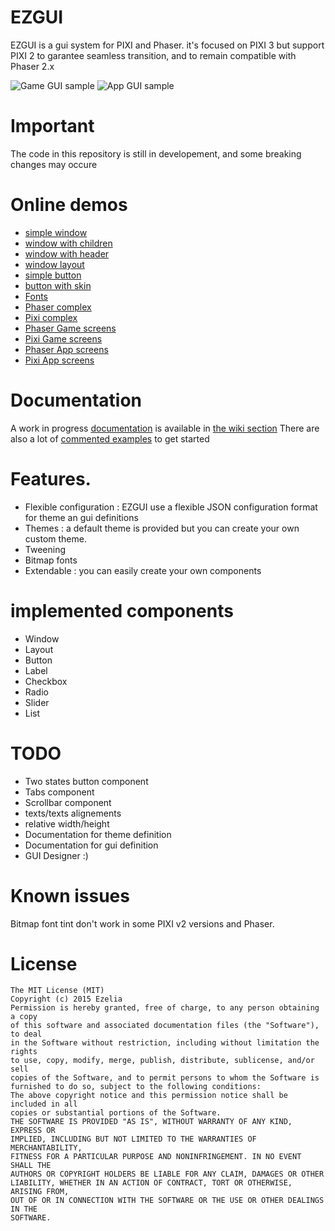 ﻿EZGUI 
=====
EZGUI is a gui system for PIXI and Phaser.
it's focused on PIXI 3 but support PIXI 2 to garantee seamless transition, and to remain compatible with Phaser 2.x

![Game GUI sample](http://ezgui.ezelia.com/img/ezgui-game-optimized2.gif) ![App GUI sample](http://ezgui.ezelia.com/img/ezgui-app-optimized2.gif) 


Important 
=========
The code in this repository is still in developement, and some breaking changes may occure


Online demos
============
 * [simple window](http://ezgui.ezelia.com/examples/01-window/1-simple.html)
 * [window with children](http://ezgui.ezelia.com/examples/01-window/2-children.html)
 * [window with header](http://ezgui.ezelia.com/examples/01-window/3-header.html)
 * [window layout](http://ezgui.ezelia.com/examples/01-window/4-layout.html)
 * [simple button](http://ezgui.ezelia.com/examples/02-button/1-simple.html)
 * [button with skin](http://ezgui.ezelia.com/examples/02-button/2-skin.html)
 * [Fonts](http://ezgui.ezelia.com/examples/fonts/01.html)
 * [Phaser complex](http://ezgui.ezelia.com/examples/Phaser/)
 * [Pixi complex](http://ezgui.ezelia.com/examples/Pixi/)
 * [Phaser Game screens](http://ezgui.ezelia.com/examples/game/phaser.html)
 * [Pixi Game screens](http://ezgui.ezelia.com/examples/game/pixi.html)
 * [Phaser App screens](http://ezgui.ezelia.com/examples/app/phaser.html)
 * [Pixi App screens](http://ezgui.ezelia.com/examples/app/pixi.html)


Documentation
=============
A work in progress [documentation](https://github.com/Ezelia/EZGUI/wiki) is available in [the wiki section](https://github.com/Ezelia/EZGUI/wiki)
There are also a lot of [commented examples](https://github.com/Ezelia/EZGUI/tree/master/examples) to get started

Features.
=========
 * Flexible configuration : EZGUI use a flexible JSON configuration format for theme an gui definitions
 * Themes : a default theme is provided but you can create your own custom theme.
 * Tweening 
 * Bitmap fonts
 * Extendable : you can easily create your own components
 

implemented components
======================
 * Window 
 * Layout 
 * Button
 * Label
 * Checkbox
 * Radio
 * Slider
 * List 



TODO 
====
 * Two states button component
 * Tabs component
 * Scrollbar component
 * texts/texts alignements 
 * relative width/height 
 * Documentation for theme definition
 * Documentation for gui definition
 * GUI Designer :)



Known issues 
============
Bitmap font tint don't work in some PIXI v2 versions and Phaser.

 


License
=======

```
The MIT License (MIT)
Copyright (c) 2015 Ezelia
Permission is hereby granted, free of charge, to any person obtaining a copy
of this software and associated documentation files (the "Software"), to deal
in the Software without restriction, including without limitation the rights
to use, copy, modify, merge, publish, distribute, sublicense, and/or sell
copies of the Software, and to permit persons to whom the Software is
furnished to do so, subject to the following conditions:
The above copyright notice and this permission notice shall be included in all
copies or substantial portions of the Software.
THE SOFTWARE IS PROVIDED "AS IS", WITHOUT WARRANTY OF ANY KIND, EXPRESS OR
IMPLIED, INCLUDING BUT NOT LIMITED TO THE WARRANTIES OF MERCHANTABILITY,
FITNESS FOR A PARTICULAR PURPOSE AND NONINFRINGEMENT. IN NO EVENT SHALL THE
AUTHORS OR COPYRIGHT HOLDERS BE LIABLE FOR ANY CLAIM, DAMAGES OR OTHER
LIABILITY, WHETHER IN AN ACTION OF CONTRACT, TORT OR OTHERWISE, ARISING FROM,
OUT OF OR IN CONNECTION WITH THE SOFTWARE OR THE USE OR OTHER DEALINGS IN THE
SOFTWARE.
```